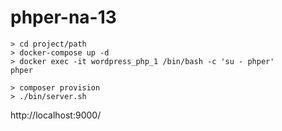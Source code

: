 # phper-na-13
    > cd project/path
    > docker-compose up -d
    > docker exec -it wordpress_php_1 /bin/bash -c 'su - phper'
    phper

    > composer provision
    > ./bin/server.sh

http://localhost:9000/

